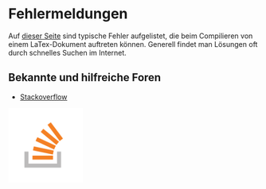 # Fehlermeldungen

Auf [dieser Seite](https://de.overleaf.com/learn/latex/Errors) sind typische Fehler aufgelistet, die beim Compilieren von einem LaTex-Dokument auftreten können. Generell findet man Lösungen oft durch schnelles Suchen im Internet.

## Bekannte und hilfreiche Foren

- [Stackoverflow](https://stackoverflow.com/)


<img src="stackoverflow.png" alt="stackoverflow" width="150"/>
